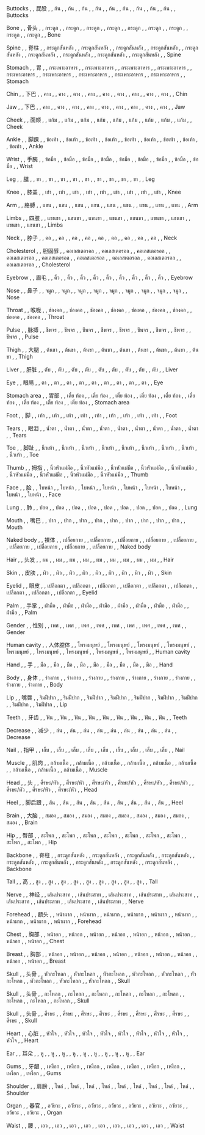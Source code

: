 Buttocks	, ,	屁股	, ,	ก้น	, ,	ก้น	, ,	ก้น	, ,	ก้น	, ,	ก้น	, ,	ก้น	, ,	ก้น	, ,	ก้น	, ,	ก้น	, ,	Buttocks

Bone	, ,	骨头	, ,	กระดูก	, ,	กระดูก	, ,	กระดูก	, ,	กระดูก	, ,	กระดูก	, ,	กระดูก	, ,	กระดูก	, ,	กระดูก	, ,	กระดูก	, ,	Bone

Spine	, ,	脊柱	, ,	กระดูกสันหลัง	, ,	กระดูกสันหลัง	, ,	กระดูกสันหลัง	, ,	กระดูกสันหลัง	, ,	กระดูกสันหลัง	, ,	กระดูกสันหลัง	, ,	กระดูกสันหลัง	, ,	กระดูกสันหลัง	, ,	กระดูกสันหลัง	, ,	Spine

Stomach	, ,	胃	, ,	กระเพาะอาหาร	, ,	กระเพาะอาหาร	, ,	กระเพาะอาหาร	, ,	กระเพาะอาหาร	, ,	กระเพาะอาหาร	, ,	กระเพาะอาหาร	, ,	กระเพาะอาหาร	, ,	กระเพาะอาหาร	, ,	กระเพาะอาหาร	, ,	Stomach

Chin	, ,	下巴	, ,	คาง	, ,	คาง	, ,	คาง	, ,	คาง	, ,	คาง	, ,	คาง	, ,	คาง	, ,	คาง	, ,	คาง	, ,	Chin

Jaw	, ,	下巴	, ,	คาง	, ,	คาง	, ,	คาง	, ,	คาง	, ,	คาง	, ,	คาง	, ,	คาง	, ,	คาง	, ,	คาง	, ,	Jaw

Cheek	, ,	面颊	, ,	แก้ม	, ,	แก้ม	, ,	แก้ม	, ,	แก้ม	, ,	แก้ม	, ,	แก้ม	, ,	แก้ม	, ,	แก้ม	, ,	แก้ม	, ,	Cheek

Ankle	, ,	脚踝	, ,	ข้อเท้า	, ,	ข้อเท้า	, ,	ข้อเท้า	, ,	ข้อเท้า	, ,	ข้อเท้า	, ,	ข้อเท้า	, ,	ข้อเท้า	, ,	ข้อเท้า	, ,	ข้อเท้า	, ,	Ankle

Wrist	, ,	手腕	, ,	ข้อมือ	, ,	ข้อมือ	, ,	ข้อมือ	, ,	ข้อมือ	, ,	ข้อมือ	, ,	ข้อมือ	, ,	ข้อมือ	, ,	ข้อมือ	, ,	ข้อมือ	, ,	Wrist

Leg	, ,	腿	, ,	ขา	, ,	ขา	, ,	ขา	, ,	ขา	, ,	ขา	, ,	ขา	, ,	ขา	, ,	ขา	, ,	ขา	, ,	Leg

Knee	, ,	膝盖	, ,	เข่า	, ,	เข่า	, ,	เข่า	, ,	เข่า	, ,	เข่า	, ,	เข่า	, ,	เข่า	, ,	เข่า	, ,	เข่า	, ,	Knee

Arm	, ,	胳膊	, ,	แขน	, ,	แขน	, ,	แขน	, ,	แขน	, ,	แขน	, ,	แขน	, ,	แขน	, ,	แขน	, ,	แขน	, ,	Arm

Limbs	, ,	四肢	, ,	แขนขา	, ,	แขนขา	, ,	แขนขา	, ,	แขนขา	, ,	แขนขา	, ,	แขนขา	, ,	แขนขา	, ,	แขนขา	, ,	แขนขา	, ,	Limbs

Neck	, ,	脖子	, ,	คอ	, ,	คอ	, ,	คอ	, ,	คอ	, ,	คอ	, ,	คอ	, ,	คอ	, ,	คอ	, ,	คอ	, ,	Neck

Cholesterol	, ,	胆固醇	, ,	คอเลสเตอรอล	, ,	คอเลสเตอรอล	, ,	คอเลสเตอรอล	, ,	คอเลสเตอรอล	, ,	คอเลสเตอรอล	, ,	คอเลสเตอรอล	, ,	คอเลสเตอรอล	, ,	คอเลสเตอรอล	, ,	คอเลสเตอรอล	, ,	Cholesterol

Eyebrow	, ,	眉毛	, ,	คิ้ว	, ,	คิ้ว	, ,	คิ้ว	, ,	คิ้ว	, ,	คิ้ว	, ,	คิ้ว	, ,	คิ้ว	, ,	คิ้ว	, ,	คิ้ว	, ,	Eyebrow

Nose	, ,	鼻子	, ,	จมูก	, ,	จมูก	, ,	จมูก	, ,	จมูก	, ,	จมูก	, ,	จมูก	, ,	จมูก	, ,	จมูก	, ,	จมูก	, ,	Nose

Throat	, ,	喉咙	, ,	ช่องคอ	, ,	ช่องคอ	, ,	ช่องคอ	, ,	ช่องคอ	, ,	ช่องคอ	, ,	ช่องคอ	, ,	ช่องคอ	, ,	ช่องคอ	, ,	ช่องคอ	, ,	Throat

Pulse	, ,	脉搏	, ,	ชีพจร	, ,	ชีพจร	, ,	ชีพจร	, ,	ชีพจร	, ,	ชีพจร	, ,	ชีพจร	, ,	ชีพจร	, ,	ชีพจร	, ,	ชีพจร	, ,	Pulse

Thigh	, ,	大腿	, ,	ต้นขา	, ,	ต้นขา	, ,	ต้นขา	, ,	ต้นขา	, ,	ต้นขา	, ,	ต้นขา	, ,	ต้นขา	, ,	ต้นขา	, ,	ต้นขา	, ,	Thigh

Liver	, ,	肝脏	, ,	ตับ	, ,	ตับ	, ,	ตับ	, ,	ตับ	, ,	ตับ	, ,	ตับ	, ,	ตับ	, ,	ตับ	, ,	ตับ	, ,	Liver

Eye	, ,	眼睛	, ,	ตา	, ,	ตา	, ,	ตา	, ,	ตา	, ,	ตา	, ,	ตา	, ,	ตา	, ,	ตา	, ,	ตา	, ,	Eye

Stomach area	, ,	胃部	, ,	เตี๋ย ท้อง	, ,	เตี๋ย ท้อง	, ,	เตี๋ย ท้อง	, ,	เตี๋ย ท้อง	, ,	เตี๋ย ท้อง	, ,	เตี๋ย ท้อง	, ,	เตี๋ย ท้อง	, ,	เตี๋ย ท้อง	, ,	เตี๋ย ท้อง	, ,	Stomach area

Foot	, ,	脚	, ,	เท้า	, ,	เท้า	, ,	เท้า	, ,	เท้า	, ,	เท้า	, ,	เท้า	, ,	เท้า	, ,	เท้า	, ,	เท้า	, ,	Foot

Tears	, ,	眼泪	, ,	น้ำตา	, ,	น้ำตา	, ,	น้ำตา	, ,	น้ำตา	, ,	น้ำตา	, ,	น้ำตา	, ,	น้ำตา	, ,	น้ำตา	, ,	น้ำตา	, ,	Tears

Toe	, ,	脚趾	, ,	นิ้วเท้า	, ,	นิ้วเท้า	, ,	นิ้วเท้า	, ,	นิ้วเท้า	, ,	นิ้วเท้า	, ,	นิ้วเท้า	, ,	นิ้วเท้า	, ,	นิ้วเท้า	, ,	นิ้วเท้า	, ,	Toe

Thumb	, ,	拇指	, ,	นิ้วหัวแม่มือ	, ,	นิ้วหัวแม่มือ	, ,	นิ้วหัวแม่มือ	, ,	นิ้วหัวแม่มือ	, ,	นิ้วหัวแม่มือ	, ,	นิ้วหัวแม่มือ	, ,	นิ้วหัวแม่มือ	, ,	นิ้วหัวแม่มือ	, ,	นิ้วหัวแม่มือ	, ,	Thumb

Face	, ,	脸	, ,	ใบหน้า	, ,	ใบหน้า	, ,	ใบหน้า	, ,	ใบหน้า	, ,	ใบหน้า	, ,	ใบหน้า	, ,	ใบหน้า	, ,	ใบหน้า	, ,	ใบหน้า	, ,	Face

Lung	, ,	肺	, ,	ปอด	, ,	ปอด	, ,	ปอด	, ,	ปอด	, ,	ปอด	, ,	ปอด	, ,	ปอด	, ,	ปอด	, ,	ปอด	, ,	Lung

Mouth	, ,	嘴巴	, ,	ปาก	, ,	ปาก	, ,	ปาก	, ,	ปาก	, ,	ปาก	, ,	ปาก	, ,	ปาก	, ,	ปาก	, ,	ปาก	, ,	Mouth

Naked body	, ,	裸体	, ,	เปลื่อยกาย	, ,	เปลื่อยกาย	, ,	เปลื่อยกาย	, ,	เปลื่อยกาย	, ,	เปลื่อยกาย	, ,	เปลื่อยกาย	, ,	เปลื่อยกาย	, ,	เปลื่อยกาย	, ,	เปลื่อยกาย	, ,	Naked body

Hair	, ,	头发	, ,	ผม	, ,	ผม	, ,	ผม	, ,	ผม	, ,	ผม	, ,	ผม	, ,	ผม	, ,	ผม	, ,	ผม	, ,	Hair

Skin	, ,	皮肤	, ,	ผิว	, ,	ผิว	, ,	ผิว	, ,	ผิว	, ,	ผิว	, ,	ผิว	, ,	ผิว	, ,	ผิว	, ,	ผิว	, ,	Skin

Eyelid	, ,	眼皮	, ,	เปลือกตา	, ,	เปลือกตา	, ,	เปลือกตา	, ,	เปลือกตา	, ,	เปลือกตา	, ,	เปลือกตา	, ,	เปลือกตา	, ,	เปลือกตา	, ,	เปลือกตา	, ,	Eyelid

Palm	, ,	手掌	, ,	ฝ่ามือ	, ,	ฝ่ามือ	, ,	ฝ่ามือ	, ,	ฝ่ามือ	, ,	ฝ่ามือ	, ,	ฝ่ามือ	, ,	ฝ่ามือ	, ,	ฝ่ามือ	, ,	ฝ่ามือ	, ,	Palm

Gender	, ,	性别	, ,	เพศ	, ,	เพศ	, ,	เพศ	, ,	เพศ	, ,	เพศ	, ,	เพศ	, ,	เพศ	, ,	เพศ	, ,	เพศ	, ,	Gender

Human cavity	, ,	人体腔体	, ,	โพรงมนุษย์	, ,	โพรงมนุษย์	, ,	โพรงมนุษย์	, ,	โพรงมนุษย์	, ,	โพรงมนุษย์	, ,	โพรงมนุษย์	, ,	โพรงมนุษย์	, ,	โพรงมนุษย์	, ,	โพรงมนุษย์	, ,	Human cavity

Hand	, ,	手	, ,	มือ	, ,	มือ	, ,	มือ	, ,	มือ	, ,	มือ	, ,	มือ	, ,	มือ	, ,	มือ	, ,	มือ	, ,	Hand

Body	, ,	身体	, ,	ร่างกาย	, ,	ร่างกาย	, ,	ร่างกาย	, ,	ร่างกาย	, ,	ร่างกาย	, ,	ร่างกาย	, ,	ร่างกาย	, ,	ร่างกาย	, ,	ร่างกาย	, ,	Body

Lip	, ,	嘴唇	, ,	ริมฝีปาก	, ,	ริมฝีปาก	, ,	ริมฝีปาก	, ,	ริมฝีปาก	, ,	ริมฝีปาก	, ,	ริมฝีปาก	, ,	ริมฝีปาก	, ,	ริมฝีปาก	, ,	ริมฝีปาก	, ,	Lip

Teeth	, ,	牙齿	, ,	ฟัน	, ,	ฟัน	, ,	ฟัน	, ,	ฟัน	, ,	ฟัน	, ,	ฟัน	, ,	ฟัน	, ,	ฟัน	, ,	ฟัน	, ,	Teeth

Decrease	, ,	减少	, ,	ล่น	, ,	ล่น	, ,	ล่น	, ,	ล่น	, ,	ล่น	, ,	ล่น	, ,	ล่น	, ,	ล่น	, ,	ล่น	, ,	Decrease

Nail	, ,	指甲	, ,	เล็บ	, ,	เล็บ	, ,	เล็บ	, ,	เล็บ	, ,	เล็บ	, ,	เล็บ	, ,	เล็บ	, ,	เล็บ	, ,	เล็บ	, ,	Nail

Muscle	, ,	肌肉	, ,	กล้ามเนื้อ	, ,	กล้ามเนื้อ	, ,	กล้ามเนื้อ	, ,	กล้ามเนื้อ	, ,	กล้ามเนื้อ	, ,	กล้ามเนื้อ	, ,	กล้ามเนื้อ	, ,	กล้ามเนื้อ	, ,	กล้ามเนื้อ	, ,	Muscle

Head	, ,	头	, ,	ศีรษะ/หัว	, ,	ศีรษะ/หัว	, ,	ศีรษะ/หัว	, ,	ศีรษะ/หัว	, ,	ศีรษะ/หัว	, ,	ศีรษะ/หัว	, ,	ศีรษะ/หัว	, ,	ศีรษะ/หัว	, ,	ศีรษะ/หัว	, ,	Head

Heel	, ,	脚后跟	, ,	ส้น	, ,	ส้น	, ,	ส้น	, ,	ส้น	, ,	ส้น	, ,	ส้น	, ,	ส้น	, ,	ส้น	, ,	ส้น	, ,	Heel

Brain	, ,	大脑	, ,	สมอง	, ,	สมอง	, ,	สมอง	, ,	สมอง	, ,	สมอง	, ,	สมอง	, ,	สมอง	, ,	สมอง	, ,	สมอง	, ,	Brain

Hip	, ,	臀部	, ,	สะโพก	, ,	สะโพก	, ,	สะโพก	, ,	สะโพก	, ,	สะโพก	, ,	สะโพก	, ,	สะโพก	, ,	สะโพก	, ,	สะโพก	, ,	Hip

Backbone	, ,	脊柱	, ,	กระดูกสันหลัง	, ,	กระดูกสันหลัง	, ,	กระดูกสันหลัง	, ,	กระดูกสันหลัง	, ,	กระดูกสันหลัง	, ,	กระดูกสันหลัง	, ,	กระดูกสันหลัง	, ,	กระดูกสันหลัง	, ,	กระดูกสันหลัง	, ,	Backbone

Tall	, ,	高	, ,	สูง	, ,	สูง	, ,	สูง	, ,	สูง	, ,	สูง	, ,	สูง	, ,	สูง	, ,	สูง	, ,	สูง	, ,	Tall

Nerve	, ,	神经	, ,	เส้นประสาท	, ,	เส้นประสาท	, ,	เส้นประสาท	, ,	เส้นประสาท	, ,	เส้นประสาท	, ,	เส้นประสาท	, ,	เส้นประสาท	, ,	เส้นประสาท	, ,	เส้นประสาท	, ,	Nerve

Forehead	, ,	额头	, ,	หน้าผาก	, ,	หน้าผาก	, ,	หน้าผาก	, ,	หน้าผาก	, ,	หน้าผาก	, ,	หน้าผาก	, ,	หน้าผาก	, ,	หน้าผาก	, ,	หน้าผาก	, ,	Forehead

Chest	, ,	胸部	, ,	หน้าอก	, ,	หน้าอก	, ,	หน้าอก	, ,	หน้าอก	, ,	หน้าอก	, ,	หน้าอก	, ,	หน้าอก	, ,	หน้าอก	, ,	หน้าอก	, ,	Chest

Breast	, ,	胸部	, ,	หน้าอก	, ,	หน้าอก	, ,	หน้าอก	, ,	หน้าอก	, ,	หน้าอก	, ,	หน้าอก	, ,	หน้าอก	, ,	หน้าอก	, ,	หน้าอก	, ,	Breast

Skull	, ,	头骨	, ,	หัวกะโหลก	, ,	หัวกะโหลก	, ,	หัวกะโหลก	, ,	หัวกะโหลก	, ,	หัวกะโหลก	, ,	หัวกะโหลก	, ,	หัวกะโหลก	, ,	หัวกะโหลก	, ,	หัวกะโหลก	, ,	Skull

Skull	, ,	头骨	, ,	กะโหลก	, ,	กะโหลก	, ,	กะโหลก	, ,	กะโหลก	, ,	กะโหลก	, ,	กะโหลก	, ,	กะโหลก	, ,	กะโหลก	, ,	กะโหลก	, ,	Skull

Skull	, ,	头骨	, ,	ศีรษะ	, ,	ศีรษะ	, ,	ศีรษะ	, ,	ศีรษะ	, ,	ศีรษะ	, ,	ศีรษะ	, ,	ศีรษะ	, ,	ศีรษะ	, ,	ศีรษะ	, ,	Skull

Heart	, ,	心脏	, ,	หัวใจ	, ,	หัวใจ	, ,	หัวใจ	, ,	หัวใจ	, ,	หัวใจ	, ,	หัวใจ	, ,	หัวใจ	, ,	หัวใจ	, ,	หัวใจ	, ,	Heart

Ear	, ,	耳朵	, ,	หู	, ,	หู	, ,	หู	, ,	หู	, ,	หู	, ,	หู	, ,	หู	, ,	หู	, ,	หู	, ,	Ear

Gums	, ,	牙龈	, ,	เหงือก	, ,	เหงือก	, ,	เหงือก	, ,	เหงือก	, ,	เหงือก	, ,	เหงือก	, ,	เหงือก	, ,	เหงือก	, ,	เหงือก	, ,	Gums

Shoulder	, ,	肩膀	, ,	ไหล่	, ,	ไหล่	, ,	ไหล่	, ,	ไหล่	, ,	ไหล่	, ,	ไหล่	, ,	ไหล่	, ,	ไหล่	, ,	ไหล่	, ,	Shoulder

Organ	, ,	器官	, ,	อวัยวะ	, ,	อวัยวะ	, ,	อวัยวะ	, ,	อวัยวะ	, ,	อวัยวะ	, ,	อวัยวะ	, ,	อวัยวะ	, ,	อวัยวะ	, ,	อวัยวะ	, ,	Organ

Waist	, ,	腰	, ,	เอว	, ,	เอว	, ,	เอว	, ,	เอว	, ,	เอว	, ,	เอว	, ,	เอว	, ,	เอว	, ,	เอว	, ,	Waist

